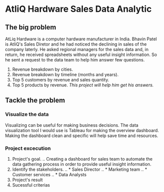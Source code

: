 # AtliQ Hardware Sales Data Analytic
## The big problem
AtLiq Hardware is a computer hardware manufacturer in India. Bhavin Patel is AtliQ's Sales Diretor and he had noticed the declining in sales of the company laterly. He asked regional managers for the sales data and, in return, he received spreadsheets without any useful insight information. So he sent a request to the data team to help him answer few questions.
1. Revenue breakdown by cities.
2. Revenue breakdown by timeline (months and years).
3. Top 5 customers by revenue and sales quantity.
4. Top 5 products by revenue.
_This project will help him get his answers._
## Tackle the problem
### Visualize the data
Visualizing can be useful for making business decisions. The data visualization tool I would use is Tableau for making the overview dashboard. Making the dashboard clean and specific will help save time and resources. 
### Project excecution
1. Project's goal.
.. Creating a dashboard for sales team to automate the data gathering process in order to provide useful insight information.
3. Identify the stakeholders.
.. * Sales Director
.. * Marketing team
.. * Customer services
.. * Data Analysts
4. Project's result
5. Sucessful criterias
